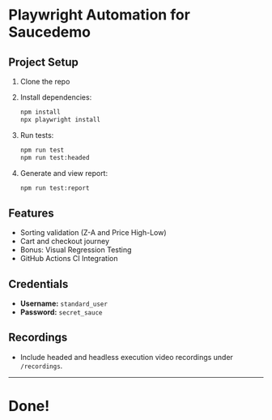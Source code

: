 # Playwright Automation for Saucedemo

## Project Setup

1. Clone the repo
2. Install dependencies:
    ```bash
    npm install
    npx playwright install
    ```
3. Run tests:
    ```bash
    npm run test
    npm run test:headed
    ```

4. Generate and view report:
    ```bash
    npm run test:report
    ```

## Features
- Sorting validation (Z-A and Price High-Low)
- Cart and checkout journey
- Bonus: Visual Regression Testing
- GitHub Actions CI Integration

## Credentials
- **Username:** `standard_user`
- **Password:** `secret_sauce`

## Recordings
- Include headed and headless execution video recordings under `/recordings`.

---

# Done!
